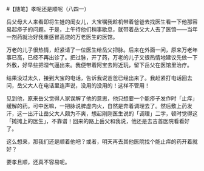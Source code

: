 #【随笔】孝呢还是顺呢（八四一）

岳父母大人来看即将生娃的闺女儿，大宝嘱我趁机带着爸爸去找医生看一下他那容易起疹子的问题。于是，上午待他们稍事歇息，就带着岳父大人去了医馆——当年一剂药就治好我重感冒高烧的万老医生的医馆。

万老的儿子很热情，赶紧请了一位医生给岳父把脉。后来在外面一问，原来万老年事已高，已经不再出诊了。把过脉，开了药，万老的儿子又很热情地建议先做一下外敷，好早些把湿气逼出来。我便带着阿宝去附近玩，留下岳父在医馆里治疗。

结果没过太久，接到大宝的电话，告诉我说爸爸已经出来了。我赶紧打电话回去问，岳父大人在电话里连声说，没用的没用的！这样不管用！

见到他，原来岳父觉得人家误解了他的意思，他只想要一个能疹子发作时「止痒」缓解的药。可中医嘛，一把脉说脾虚内火，自然是奔着调理去了。然后敷上药发汗，这一出汗让岳父大人颇为不爽，想起刚刚医生说的「调理」二字，顿时觉得这「摊摊上的医生」，不靠谱！回来的路上岳父和我说，他还是去吉首医院看看好了。

这么想来，那我们还是顺着他吧？或者，明天再去其他医院找个能止痒的药开着就好？

要孝且顺，还真不容易呢。